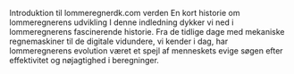 Introduktion til lommeregnerdk.com verden
En kort historie om lommeregnerens udvikling
I denne indledning dykker vi ned i lommeregnerens fascinerende historie. Fra de tidlige dage med mekaniske regnemaskiner til de digitale vidundere, vi kender i dag, har lommeregnerens evolution været et spejl af menneskets evige søgen efter effektivitet og nøjagtighed i beregninger.
